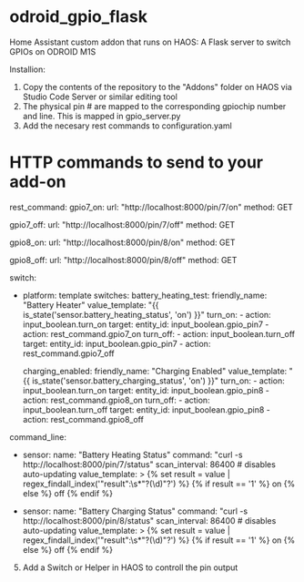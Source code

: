 # odroid_gpio_flask
Home Assistant custom addon that runs on HAOS: A Flask server to switch GPIOs on ODROID M1S

Installion:
1) Copy the contents of the repository to the "Addons" folder on HAOS via Studio Code Server or similar editing tool
2) The physical pin # are mapped to the corresponding gpiochip number and line. This is mapped in  gpio_server.py
4) Add the necesary rest commands to configuration.yaml

# HTTP commands to send to your add-on
rest_command:
  gpio7_on:
    url: "http://localhost:8000/pin/7/on"
    method: GET

  gpio7_off:
    url: "http://localhost:8000/pin/7/off"
    method: GET

  gpio8_on:
    url: "http://localhost:8000/pin/8/on"
    method: GET

  gpio8_off:
    url: "http://localhost:8000/pin/8/off"
    method: GET

switch:
  - platform: template
    switches:
      battery_heating_test:
        friendly_name: "Battery Heater"
        value_template: "{{ is_state('sensor.battery_heating_status', 'on') }}"
        turn_on:
          - action: input_boolean.turn_on
            target:
              entity_id: input_boolean.gpio_pin7
          - action: rest_command.gpio7_on
        turn_off:
          - action: input_boolean.turn_off
            target:
              entity_id: input_boolean.gpio_pin7
          - action: rest_command.gpio7_off

      charging_enabled:
        friendly_name: "Charging Enabled"
        value_template: "{{ is_state('sensor.battery_charging_status', 'on') }}"
        turn_on:
          - action: input_boolean.turn_on
            target:
              entity_id: input_boolean.gpio_pin8
          - action: rest_command.gpio8_on
        turn_off:
          - action: input_boolean.turn_off
            target:
              entity_id: input_boolean.gpio_pin8
          - action: rest_command.gpio8_off

command_line:
  - sensor:
      name: "Battery Heating Status"
      command: "curl -s http://localhost:8000/pin/7/status"
      scan_interval: 86400  # disables auto-updating
      value_template: >
        {% set result = value | regex_findall_index('"result":\\s*"?(\\d)"?') %}
        {% if result == '1' %}
          on
        {% else %}
          off
        {% endif %}

  - sensor:
      name: "Battery Charging Status"
      command: "curl -s http://localhost:8000/pin/8/status"
      scan_interval: 86400  # disables auto-updating
      value_template: >
        {% set result = value | regex_findall_index('"result":\\s*"?(\\d)"?') %}
        {% if result == '1' %}
          on
        {% else %}
          off
        {% endif %}


   5) Add a Switch or Helper in HAOS to controll the pin output
